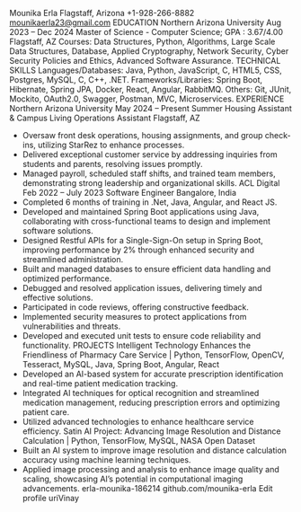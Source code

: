 Mounika Erla
Flagstaff, Arizona
+1-928-266-8882 mounikaerla23@gmail.com
EDUCATION
Northern Arizona University Aug 2023 – Dec 2024
Master of Science - Computer Science; GPA : 3.67/4.00 Flagstaff, AZ
Courses: Data Structures, Python, Algorithms, Large Scale Data Structures, Database, Applied Cryptography,
Network Security, Cyber Security Policies and Ethics, Advanced Software Assurance.
TECHNICAL SKILLS
Languages/Databases: Java, Python, JavaScript, C, HTML5, CSS, Postgres, MySQL, C, C++, .NET.
Frameworks/Libraries: Spring Boot, Hibernate, Spring JPA, Docker, React, Angular, RabbitMQ.
 Others: Git, JUnit, Mockito, OAuth2.0, Swagger, Postman, MVC, Microservices.
EXPERIENCE
Northern Arizona University May 2024 – Present
Summer Housing Assistant & Campus Living Operations Assistant Flagstaff, AZ
- Oversaw front desk operations, housing assignments, and group check-ins, utilizing StarRez to enhance
processes.
- Delivered exceptional customer service by addressing inquiries from students and parents, resolving issues
promptly.
- Managed payroll, scheduled staff shifts, and trained team members, demonstrating strong leadership and
organizational skills.
ACL Digital Feb 2022 – July 2023
Software Engineer Bangalore, India
- Completed 6 months of training in .Net, Java, Angular, and React JS.
- Developed and maintained Spring Boot applications using Java, collaborating with cross-functional teams to
design and implement software solutions.
- Designed Restful APIs for a Single-Sign-On setup in Spring Boot, improving performance by 2% through
enhanced security and streamlined administration.
- Built and managed databases to ensure efficient data handling and optimized performance.
- Debugged and resolved application issues, delivering timely and effective solutions.
- Participated in code reviews, offering constructive feedback.
- Implemented security measures to protect applications from vulnerabilities and threats.
- Developed and executed unit tests to ensure code reliability and functionality.
PROJECTS
Intelligent Technology Enhances the Friendliness of Pharmacy Care Service | Python, TensorFlow,
OpenCV, Tesseract, MySQL, Java, Spring Boot, Angular, React
- Developed an AI-based system for accurate prescription identification and real-time patient
medication tracking.
- Integrated AI techniques for optical recognition and streamlined medication management, reducing
prescription errors and optimizing patient care.
- Utilized advanced technologies to enhance healthcare service efficiency.
Satin AI Project: Advancing Image Resolution and Distance Calculation | Python, TensorFlow,
MySQL, NASA Open Dataset
- Built an AI system to improve image resolution and distance calculation accuracy using machine
learning techniques.
- Applied image processing and analysis to enhance image quality and scaling, showcasing AI’s
potential in computational imaging advancements.
 erla-mounika-186214 github.com/mounika-erla
Edit profile
uriVinay
